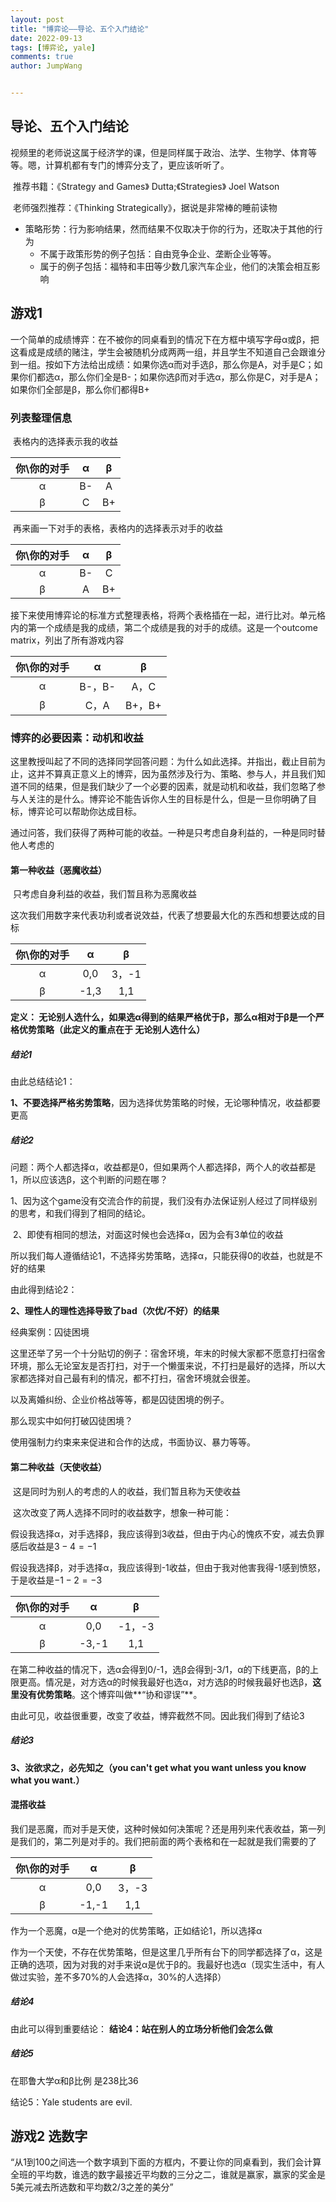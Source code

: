 ```yaml
---
layout: post
title: "博弈论——导论、五个入门结论"
date: 2022-09-13
tags: [博弈论, yale]
comments: true
author: JumpWang


---
```


## 导论、五个入门结论

​	视频里的老师说这属于经济学的课，但是同样属于政治、法学、生物学、体育等等。嗯，计算机都有专门的博弈分支了，更应该听听了。

​	推荐书籍：《Strategy and Games》 Dutta;《Strategies》 Joel Watson

​	老师强烈推荐：《Thinking Strategically》，据说是非常棒的睡前读物

- 策略形势：行为影响结果，然而结果不仅取决于你的行为，还取决于其他的行为
  - 不属于政策形势的例子包括：自由竞争企业、垄断企业等等。
  - 属于的例子包括：福特和丰田等少数几家汽车企业，他们的决策会相互影响

## 游戏1

​	一个简单的成绩博弈：在不被你的同桌看到的情况下在方框中填写字母α或β，把这看成是成绩的赌注，学生会被随机分成两两一组，并且学生不知道自己会跟谁分到一组。按如下方法给出成绩：如果你选α而对手选β，那么你是A，对手是C；如果你们都选α，那么你们全是B-；如果你选β而对手选α，那么你是C，对手是A；如果你们全部是β，那么你们都得B+

### 列表整理信息

​	表格内的选择表示我的收益

| 你\你的对手 |  α   |  β   |
| :---------: | :--: | :--: |
|      α      |  B-  |  A   |
|      β      |  C   |  B+  |

​	再来画一下对手的表格，表格内的选择表示对手的收益

| 你\你的对手 |  α   |  β   |
| :---------: | :--: | :--: |
|      α      |  B-  |  C   |
|      β      |  A   |  B+  |

​	接下来使用博弈论的标准方式整理表格，将两个表格插在一起，进行比对。单元格内的第一个成绩是我的成绩，第二个成绩是我的对手的成绩。这是一个outcome matrix，列出了所有游戏内容	

| 你\你的对手 |   α    |   β    |
| :---------: | :----: | :----: |
|      α      | B-，B- |  A，C  |
|      β      |  C，A  | B+，B+ |

### 博弈的必要因素：动机和收益

​	这里教授叫起了不同的选择同学回答问题：为什么如此选择。并指出，截止目前为止，这并不算真正意义上的博弈，因为虽然涉及行为、策略、参与人，并且我们知道不同的结果，但是我们缺少了一个必要的因素，就是动机和收益，我们忽略了参与人关注的是什么。博弈论不能告诉你人生的目标是什么，但是一旦你明确了目标，博弈论可以帮助你达成目标。

​	通过问答，我们获得了两种可能的收益。一种是只考虑自身利益的，一种是同时替他人考虑的

#### 第一种收益（恶魔收益）

​	只考虑自身利益的收益，我们暂且称为恶魔收益

​	这次我们用数字来代表功利或者说效益，代表了想要最大化的东西和想要达成的目标

| 你\你的对手 |  α   |   β   |
| :---------: | :--: | :---: |
|      α      | 0,0  | 3，-1 |
|      β      | -1,3 |  1,1  |

**定义： 无论别人选什么，如果选α得到的结果严格优于β，那么α相对于β是一个严格优势策略（此定义的重点在于 无论别人选什么）**

##### 结论1

由此总结结论1：

**1、不要选择严格劣势策略**，因为选择优势策略的时候，无论哪种情况，收益都要更高

##### 结论2

问题：两个人都选择α，收益都是0，但如果两个人都选择β，两个人的收益都是1，所以应该选β，这个判断的问题在哪？

​	1、因为这个game没有交流合作的前提，我们没有办法保证别人经过了同样级别的思考，和我们得到了相同的结论。

​	2、即使有相同的想法，对面这时候也会选择α，因为会有3单位的收益

所以我们每人遵循结论1，不选择劣势策略，选择α，只能获得0的收益，也就是不好的结果

由此得到结论2：

**2、理性人的理性选择导致了bad（次优/不好）的结果**

经典案例：囚徒困境

这里还举了另一个十分贴切的例子：宿舍环境，年末的时候大家都不愿意打扫宿舍环境，那么无论室友是否打扫，对于一个懒蛋来说，不打扫是最好的选择，所以大家都选择对自己最有利的情况，都不打扫，宿舍环境就会很差。

以及离婚纠纷、企业价格战等等，都是囚徒困境的例子。



那么现实中如何打破囚徒困境？

使用强制力约束来来促进和合作的达成，书面协议、暴力等等。

#### 第二种收益（天使收益）

​	这是同时为别人的考虑的人的收益，我们暂且称为天使收益

​	这次改变了两人选择不同时的收益数字，想象一种可能：

​	假设我选择α，对手选择β，我应该得到3收益，但由于内心的愧疚不安，减去负罪感后收益是$3-4=-1$

​	假设我选择β，对手选择α，我应该得到-1收益，但由于我对他害我得-1感到愤怒，于是收益是$-1-2=-3$

| 你\你的对手 |   α   |   β    |
| :---------: | :---: | :----: |
|      α      |  0,0  | -1，-3 |
|      β      | -3,-1 |  1,1   |

​	在第二种收益的情况下，选α会得到0/-1，选β会得到-3/1，α的下线更高，β的上限更高。情况是，对方选α的时候我最好也选α，对方选β的时候我最好也选β，**这里没有优势策略**。这个博弈叫做**“协和谬误”**。



由此可见，收益很重要，改变了收益，博弈截然不同。因此我们得到了结论3

##### 结论3

**3、汝欲求之，必先知之（you can't get  what you want unless you know what you want.）**

#### 混搭收益

​	我们是恶魔，而对手是天使，这种时候如何决策呢？还是用列来代表收益，第一列是我们的，第二列是对手的。我们把前面的两个表格和在一起就是我们需要的了

| 你\你的对手 |   α   |   β   |
| :---------: | :---: | :---: |
|      α      |  0,0  | 3，-3 |
|      β      | -1,-1 |  1,1  |

作为一个恶魔，α是一个绝对的优势策略，正如结论1，所以选择α

作为一个天使，不存在优势策略，但是这里几乎所有台下的同学都选择了α，这是正确的选项，因为对我的对手来说α是优于β的。我最好也选α（现实生活中，有人做过实验，差不多70%的人会选择α，30%的人选择β）

##### 结论4

由此可以得到重要结论：
**结论4：站在别人的立场分析他们会怎么做**

##### 结论5

在耶鲁大学α和β比例 是238比36

结论5：Yale students are evil.

## 游戏2 选数字

​	“从1到100之间选一个数字填到下面的方框内，不要让你的同桌看到，我们会计算全班的平均数，谁选的数字最接近平均数的三分之二，谁就是赢家，赢家的奖金是5美元减去所选数和平均数2/3之差的美分”

